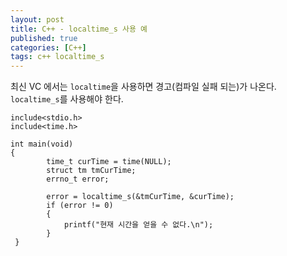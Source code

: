 ```yaml
---
layout: post
title: C++ - localtime_s 사용 예
published: true
categories: [C++]
tags: c++ localtime_s
---
```

최신 VC 에서는 `localtime`을 사용하면 경고(컴파일 실패 되는)가 나온다.  
`localtime_s`를 사용해야 한다.   
  
```
include<stdio.h>
include<time.h>

int main(void)
{
        time_t curTime = time(NULL);
        struct tm tmCurTime;
        errno_t error;

        error = localtime_s(&tmCurTime, &curTime);
        if (error != 0) 
        {
            printf("현재 시간을 얻을 수 없다.\n");
        }
 }
```  
